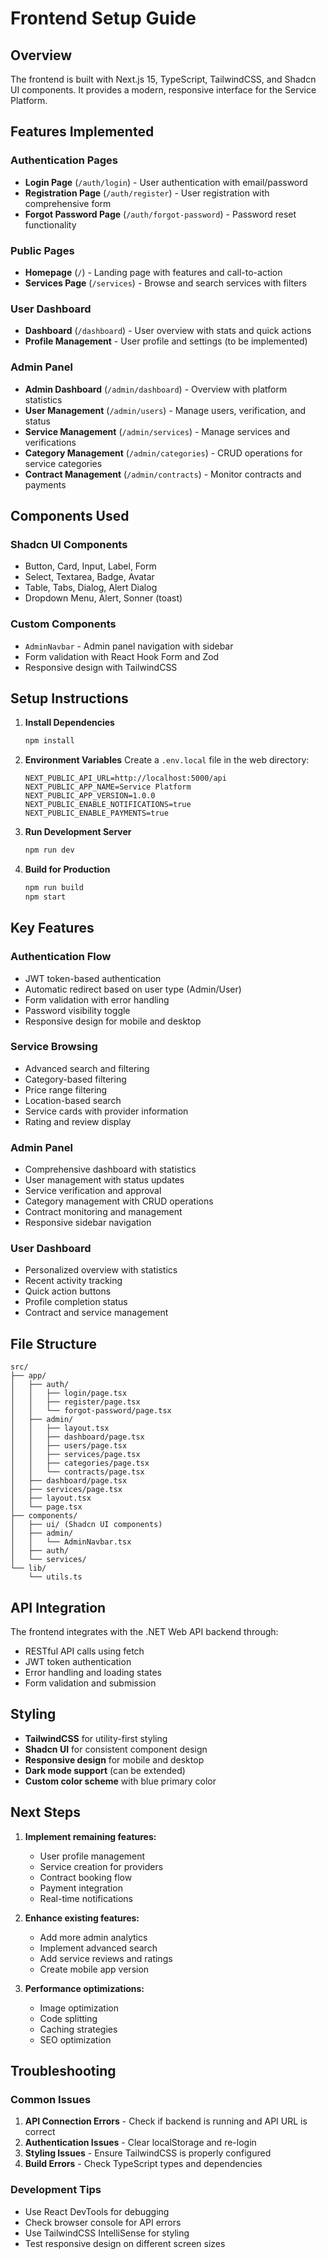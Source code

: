 # Frontend Setup Guide

## Overview

The frontend is built with Next.js 15, TypeScript, TailwindCSS, and Shadcn UI components. It provides a modern, responsive interface for the Service Platform.

## Features Implemented

### Authentication Pages
- **Login Page** (`/auth/login`) - User authentication with email/password
- **Registration Page** (`/auth/register`) - User registration with comprehensive form
- **Forgot Password Page** (`/auth/forgot-password`) - Password reset functionality

### Public Pages
- **Homepage** (`/`) - Landing page with features and call-to-action
- **Services Page** (`/services`) - Browse and search services with filters

### User Dashboard
- **Dashboard** (`/dashboard`) - User overview with stats and quick actions
- **Profile Management** - User profile and settings (to be implemented)

### Admin Panel
- **Admin Dashboard** (`/admin/dashboard`) - Overview with platform statistics
- **User Management** (`/admin/users`) - Manage users, verification, and status
- **Service Management** (`/admin/services`) - Manage services and verifications
- **Category Management** (`/admin/categories`) - CRUD operations for service categories
- **Contract Management** (`/admin/contracts`) - Monitor contracts and payments

## Components Used

### Shadcn UI Components
- Button, Card, Input, Label, Form
- Select, Textarea, Badge, Avatar
- Table, Tabs, Dialog, Alert Dialog
- Dropdown Menu, Alert, Sonner (toast)

### Custom Components
- `AdminNavbar` - Admin panel navigation with sidebar
- Form validation with React Hook Form and Zod
- Responsive design with TailwindCSS

## Setup Instructions

1. **Install Dependencies**
   ```bash
   npm install
   ```

2. **Environment Variables**
   Create a `.env.local` file in the web directory:
   ```env
   NEXT_PUBLIC_API_URL=http://localhost:5000/api
   NEXT_PUBLIC_APP_NAME=Service Platform
   NEXT_PUBLIC_APP_VERSION=1.0.0
   NEXT_PUBLIC_ENABLE_NOTIFICATIONS=true
   NEXT_PUBLIC_ENABLE_PAYMENTS=true
   ```

3. **Run Development Server**
   ```bash
   npm run dev
   ```

4. **Build for Production**
   ```bash
   npm run build
   npm start
   ```

## Key Features

### Authentication Flow
- JWT token-based authentication
- Automatic redirect based on user type (Admin/User)
- Form validation with error handling
- Password visibility toggle
- Responsive design for mobile and desktop

### Service Browsing
- Advanced search and filtering
- Category-based filtering
- Price range filtering
- Location-based search
- Service cards with provider information
- Rating and review display

### Admin Panel
- Comprehensive dashboard with statistics
- User management with status updates
- Service verification and approval
- Category management with CRUD operations
- Contract monitoring and management
- Responsive sidebar navigation

### User Dashboard
- Personalized overview with statistics
- Recent activity tracking
- Quick action buttons
- Profile completion status
- Contract and service management

## File Structure

```
src/
├── app/
│   ├── auth/
│   │   ├── login/page.tsx
│   │   ├── register/page.tsx
│   │   └── forgot-password/page.tsx
│   ├── admin/
│   │   ├── layout.tsx
│   │   ├── dashboard/page.tsx
│   │   ├── users/page.tsx
│   │   ├── services/page.tsx
│   │   ├── categories/page.tsx
│   │   └── contracts/page.tsx
│   ├── dashboard/page.tsx
│   ├── services/page.tsx
│   ├── layout.tsx
│   └── page.tsx
├── components/
│   ├── ui/ (Shadcn UI components)
│   ├── admin/
│   │   └── AdminNavbar.tsx
│   ├── auth/
│   └── services/
└── lib/
    └── utils.ts
```

## API Integration

The frontend integrates with the .NET Web API backend through:
- RESTful API calls using fetch
- JWT token authentication
- Error handling and loading states
- Form validation and submission

## Styling

- **TailwindCSS** for utility-first styling
- **Shadcn UI** for consistent component design
- **Responsive design** for mobile and desktop
- **Dark mode support** (can be extended)
- **Custom color scheme** with blue primary color

## Next Steps

1. **Implement remaining features:**
   - User profile management
   - Service creation for providers
   - Contract booking flow
   - Payment integration
   - Real-time notifications

2. **Enhance existing features:**
   - Add more admin analytics
   - Implement advanced search
   - Add service reviews and ratings
   - Create mobile app version

3. **Performance optimizations:**
   - Image optimization
   - Code splitting
   - Caching strategies
   - SEO optimization

## Troubleshooting

### Common Issues
1. **API Connection Errors** - Check if backend is running and API URL is correct
2. **Authentication Issues** - Clear localStorage and re-login
3. **Styling Issues** - Ensure TailwindCSS is properly configured
4. **Build Errors** - Check TypeScript types and dependencies

### Development Tips
- Use React DevTools for debugging
- Check browser console for API errors
- Use TailwindCSS IntelliSense for styling
- Test responsive design on different screen sizes 